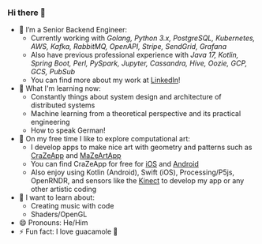 ### Hi there 👋

<!--
**zubie7a/zubie7a** is a ✨ _special_ ✨ repository because its `README.md` (this file) appears on your GitHub profile.

Here are some ideas to get you started:

- 🔭 I’m currently working on ...
- 🌱 I’m currently learning ...
- 👯 I’m looking to collaborate on ...
- 🤔 I’m looking for help with ...
- 💬 Ask me about ...
- 📫 How to reach me: ...
- 😄 Pronouns: ...
- ⚡ Fun fact: ...
-->

- 🔭 I’m a Senior Backend Engineer:
    - Currently working with _Golang, Python 3.x, PostgreSQL, Kubernetes, AWS, Kafka, RabbitMQ, OpenAPI, Stripe, SendGrid, Grafana_
    - Also have previous professional experience with _Java 17, Kotlin, Spring Boot, Perl, PySpark, Jupyter, Cassandra, Hive, Oozie, GCP, GCS, PubSub_
    - You can find more about my work at [LinkedIn](https://www.linkedin.com/in/zubie7a/)!
- 🌱 What I'm learning now:
    - Constantly things about system design and architecture of distributed systems
    - Machine learning from a theoretical perspective and its practical engineering
    - How to speak German!
- 👯 On my free time I like to explore computational art:
    - I develop apps to make nice art with geometry and patterns such as [CraZeApp](https://instagram.com/crazeapp) and [MaZeArtApp](https://instagram.com/mazeartapp)
    - You can find CraZeApp for free for [iOS](https://apps.apple.com/us/app/crazeapp/id1543581885) and [Android](https://play.google.com/store/apps/details?id=com.zubieta.craze&hl=en&gl=US)
    - Also enjoy using Kotlin (Android), Swift (iOS), Processing/P5js, OpenRNDR, and sensors like the [Kinect](https://www.youtube.com/watch?v=ofwf_CFI8E0) to develop my app or any other artistic coding
- 🚀 I want to learn about:
    - Creating music with code
    - Shaders/OpenGL
- 😄 Pronouns: He/Him
- ⚡ Fun fact: I love guacamole 🥑

